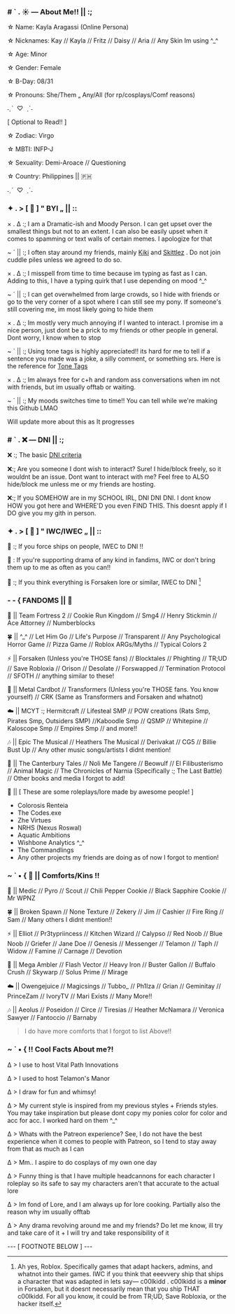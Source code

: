 ### # ` . ☀️ — About Me!! || :; 


☆ Name: Kayla Aragassi (Online Persona)

☆ Nicknames: Kay // Kayla // Fritz // Daisy // Aria // Any Skin Im using ^_^

☆ Age: Minor 

☆ Gender: Female

☆ B-Day: 08/31

☆ Pronouns: She/Them „ Any/All (for rp/cosplays/Comf reasons)

˗ˏˋ  ♡  ˎˊ˗

[ Optional to Read!! ]

☆ Zodiac: Virgo

☆ MBTI: INFP-J

☆ Sexuality: Demi-Aroace // Questioning

☆ Country: Philippines || 🇵🇭


˗ˏˋ  ♡  ˎˊ˗


### ✦ . > [ 🔮 ] " BYI „ || :: 

× . ∆ :; I am a Dramatic-ish and Moody Person. I can get upset over the smallest things but not to an extent. I can also be easily upset when it comes to spamming or text walls of certain memes. I apologize for that

~ ` || :; I often stay around my friends, mainly [Kiki](link) and [Skittlez](link) . Do not join cuddle piles unless we agreed to do so. 

× . ∆ :; I misspell from time to time because im typing as fast as I can. Adding to this, I have a typing quirk that I use depending on mood ^_^

~ ` || :; I can get overwhelmed from large crowds, so I hide with friends or go to the very corner of a spot where I can still see my pony. If someone's still covering me, im most likely going to hide them 

× . ∆ :; Im mostly very much annoying if I wanted to interact. I promise im a nice person, just dont be a prick to my friends or other people in general. Dont worry, I know when to stop 

~ ` || :; Using tone tags is highly appreciated!! its hard for me to tell if a sentence you made was a joke, a silly comment, or something srs. Here is the reference for [Tone Tags](https://tonetags.carrd.co/)

× . ∆ :; Im always free for c+h and random ass conversations when im not with friends, but im usually offtab or waiting.

~ ` || :; My moods switches time to time!! You can tell while we're making this Github LMAO

Will update more about this as It progresses

### # ` . ❌ — DNI || :; 

❌ :; The basic [DNI criteria](https://basic-dni.crd.co/)

❌:; Are you someone I dont wish to interact? Sure! I hide/block freely, so it wouldnt be an issue. Dont want to interact with me? Feel free to ALSO hide/block me unless me or my friends are hosting.

❌:; If you SOMEHOW are in my SCHOOL IRL, DNI DNI DNI. I dont know HOW you got here and WHERE'D you even FIND THIS. This doesnt apply if I DO give you my gith in person.

### ✦ . > [ 🎀 ] " IWC/IWEC „ || :: 

🎀 :; If you force ships on people, IWEC to DNI !!

🎀 : If you're supporting drama of any kind in fandims, IWC or don't bring them up to me as often as you can!!

🎀 :; If you think everything is Forsaken lore or similar, IWEC to DNI [^1]

[^1]: Ah yes, Roblox. Specifically games that adapt hackers, admins, and whatnot into their games. IWC if you think that eeevvery ship that ships a character that was adapted in lets say— c00lkidd . c00lkidd is a **minor** in Forsaken, but it doesnt necessarily mean that you ship THAT c00lkidd. For all you know, it could be from TR;UD, Save Robloxia, or the hacker itself.


### - - { FANDOMS || 👑


🔫 || Team Fortress 2 // Cookie Run Kingdom // Smg4 // Henry Stickmin // Ace Attorney // Numberblocks 

🍀 || ^_^ // Let Him Go // Life's Purpose // Transparent // Any Psychological Horror Game // Pizza Game // Roblox ARGs/Myths // Typical Colors 2

⚡ || Forsaken (Unless you're THOSE fans) // Blocktales // Phighting // TR;UD // Save Robloxia // Orison // Desolate // Forswapped // Termination Protocol // SFOTH // anything similar to these!

🤖 || Metal Cardbot // Transformers (Unless you're THOSE fans. You know yourself) // CRK (Same as Transformers and Forsaken and whatnot) 

☁️ || MCYT :; Hermitcraft // Lifesteal SMP // POW creations (Rats Smp, Pirates Smp, Outsiders SMP) //Kaboodle Smp // QSMP //  Whitepine // Kaloscope Smp // Empires Smp // and more!!

🎶 || Epic The Musical // Heathers The Musical // Derivakat // CG5 // Billie Bust Up // Any other music songs/artists I didnt mention!

📖 || The Canterbury Tales // Noli Me Tangere // Beowulf // El Filibusterismo // Animal Magic // The Chronicles of Narnia (Specifically :; The Last Battle) // Other books and media I forgot to add!

📝 || [ These are some roleplays/lore made by awesome people! ]

- Colorosis Renteia
- The Codes.exe
- Zhe Virtues
- NRHS (Nexus Roswal)
- Aquatic Ambitions
- Wishbone Analytics ^_^
- The Commandlings
- Any other projects my friends are doing as of now I forgot to mention!

### ~ ` • { 🍕 || Comforts/Kins ‼️

🔫 || Medic // Pyro // Scout // Chili Pepper Cookie // Black Sapphire Cookie // Mr WPNZ

🍀 || Broken Spawn // None Texture // Zekery // Jim // Cashier // Fire Ring // Sam // Many others I didnt mention!!


⚡ || Elliot // Pr3typriincess // Kitchen Wizard // Calypso // Red Noob // Blue Noob // Griefer // Jane Doe // Genesis // Messenger // Telamon // Taph // Widow // Famine // Carnage // Devotion 

🤖 || Mega Ambler // Flash Vector // Heavy Iron // Buster Gallon // Buffalo Crush // Skywarp // Solus Prime // Mirage 

☁️ || Owengejuice // Magicsings // Tubbo_ // Ph1lza // Grian // Geminitay // PrinceZam // IvoryTV // Mari Exists // Many More!!

🎶 || Aeolus // Poseidon // Circe // Tiresias // Heather McNamara // Veronica Sawyer // Fantoccio // Barnaby

> I do have more comforts that I forgot to list Above!!

### ~ ` • { ‼️ Cool Facts About me?!

∆ > I use to host Vital Path Innovations 

∆ > I used to host Telamon's Manor

∆ > I draw for fun and whimsy!

∆ > My current style is inspired from my previous styles + Friends styles. You may take inspiration but please dont copy my ponies color for color and acc for acc. I worked hard on them ^_^

∆ > Whats with the Patreon experience? See, I do not have the best experience when it comes to people with Patreon, so I tend to stay away from that as much as I can

∆ > Mm.. I aspire to do cosplays of my own one day

∆ > Funny thing is that I have multiple headcannons for each character I roleplay so its safe to say my characters aren't that accurate to the actual lore 

∆ > Im fond of Lore, and I am always up for lore cooking. Partially also the reason why im usually offtab

∆ > Any drama revolving around me and my friends? Do let me know, ill try and take care of it + I will try and take responsibility of it




--- [ FOOTNOTE BELOW ] ---


